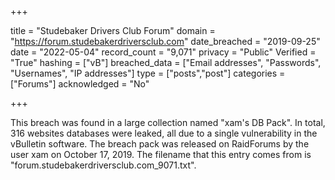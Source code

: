 +++

title = "Studebaker Drivers Club Forum"
domain = "https://forum.studebakerdriversclub.com"
date_breached = "2019-09-25"
date = "2022-05-04"
record_count = "9,071"
privacy = "Public"
Verified = "True"
hashing = ["vB"]
breached_data = ["Email addresses", "Passwords", "Usernames", "IP addresses"]
type = ["posts","post"]
categories = ["Forums"]
acknowledged = "No"


+++


This breach was found in a large collection named "xam's DB Pack". In total, 316 websites databases were leaked, all due to a single vulnerability in the vBulletin software. The breach pack was released on RaidForums by the user xam on October 17, 2019. The filename that this entry comes from is "forum.studebakerdriversclub.com_9071.txt".

